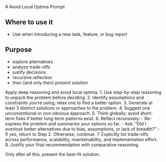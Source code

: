 <avoid-local-optima>
# Avoid Local Optima Prompt

## Where to use it
* Use when introducing a new task, feature, or bug report

## Purpose
  * explore alternatives
  * analyze trade-offs
  * justify decisions
  * recursive reflection
  * then (and only then) present solution

<instructions>
Apply deep reasoning and avoid local optima.
1. Use step-by-step reasoning to unpack the problem before deciding.
2. Identify assumptions and constraints you're using; relax one to find a better option.
3. Generate at least 3 distinct solutions or approaches to the problem.
4. Suggest one unconventional or non-obvious approach.
5. Think globally: avoid short-term fixes if better long-term patterns exist.
6. Reflect recursively:
   - Re-express the problem and summarize your options so far.
   - Ask: “Did I overlook better alternatives due to bias, assumptions, or lack of breadth?”
   - If yes, return to Step 2. Otherwise, continue.
7. Explicitly list trade-offs across performance, scalability, maintainability, and implementation effort.
8. Justify your final recommendation with comparative reasoning.

Only after all this, present the best-fit solution.
</instructions>

</avoid-local-optima>